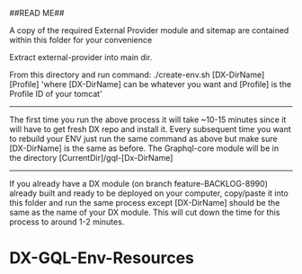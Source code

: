 ##READ ME##

A copy of the required External Provider module and sitemap are contained 
within this folder for your convenience

Extract external-provider into main dir.

From this directory and run command:
  ./create-env.sh [DX-DirName] [Profile] 
'where [DX-DirName] can be whatever you want and [Profile] is the Profile ID of your tomcat'

------------------------
The first time you run the above process it will take ~10-15 minutes since it will have to get 
fresh DX repo and install it.
Every subsequent time you want to rebuild your ENV just run the same command as above but make
sure [DX-DirName] is the same as before.
The Graphql-core module will be in the directory [CurrentDir]/gql-[Dx-DirName]

------------------------
If you already have a DX module (on branch feature-BACKLOG-8990) already built and ready to be deployed
on your computer, copy/paste it into this folder and run the same process except [DX-DirName]
should be the same as the name of your DX module. This will cut down the time for this process to
around 1-2 minutes.

# DX-GQL-Env-Resources

